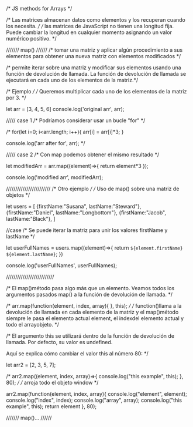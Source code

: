 




/* JS methods for Arrays */

/* Las matrices almacenan datos como elementos y 
los recuperan cuando los necesita. */
/* las matrices de JavaScript no tienen una longitud fija. 
Puede cambiar la longitud en cualquier momento 
asignando un valor numérico positivo. */












///////  map()  //////
/* tomar una matriz y aplicar algún procedimiento a sus 
elementos para obtener una nueva matriz con elementos 
modificados */

/* permite iterar sobre una matriz y modificar sus 
elementos usando una función de devolución de llamada. 
La función de devolución de llamada se ejecutará 
en cada uno de los elementos de la matriz.*/

/* Ejemplo */
/* Queremos multiplicar cada uno de los elementos de la matriz por 3. */


let arr = [3, 4, 5, 6]
console.log('original arr', arr);

///// case 1
/* Podríamos considerar usar un bucle "for" */

/* for(let i=0; i<arr.length; i++){
    arr[i] = arr[i]*3;
}

console.log('arr after for', arr); */


///// case 2
/* Con map podemos obtener el mismo resultado */

let modifiedArr = arr.map((element)=>{
    return element*3
});

console.log('modified arr', modifiedArr);

////////////////////////
/* Otro ejemplo */
/* Uso de map() sobre una matriz de objetos */

let users = [
    {firstName:"Susana", lastName:"Steward"},
    {firstName:"Daniel", lastName:"Longbottom"},
    {firstName:"Jacob", lastName:"Black"},
]


//case
/* Se puede iterar la matriz para unir los valores firstName y lastName */

let userFullNames = users.map((element)=>{
    return `${element.firstName} ${element.lastName}`;
})

console.log('userFullNames', userFullNames);



//////////////////////////

/* El map()método pasa algo más que un elemento. 
Veamos todos los argumentos pasados 
map() a la función de devolución de llamada. */

/* arr.map(function(element, index, array){  }, this); */
/* function()llama a la devolución de llamada en cada elemento 
de la matriz y el map()método siempre le pasa el elemento actual element, 
el indexdel elemento actual y todo el arrayobjeto. */

/* El argumento this se utilizará dentro de la función 
de devolución de llamada. Por defecto, su valor es undefined. 

Aquí se explica cómo cambiar el valor this al número 80: */

let arr2 = [2, 3, 5, 7];

/* arr2.map((element, index, array)=>{
    console.log("this example", this);
}, 80); */   /* arroja todo el objeto window */

arr2.map(function(element, index, array){
    console.log("element", element);
    console.log("index", index);
    console.log("array", array);
    console.log("this example", this);
    return element
}, 80);


///////  map()...  //////












